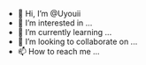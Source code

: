 - 👋 Hi, I’m @Uyouii
- 👀 I’m interested in ...
- 🌱 I’m currently learning ...
- 💞️ I’m looking to collaborate on ...
- 📫 How to reach me ...

<!---
Uyouii/Uyouii is a ✨ special ✨ repository because its `README.md` (this file) appears on your GitHub profile.
You can click the Preview link to take a look at your changes.
--->
